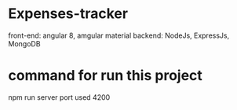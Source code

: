 # Expenses-tracker
front-end: angular 8, amgular material
backend: NodeJs, ExpressJs, MongoDB
# command for run this project
npm run server
port used 4200
